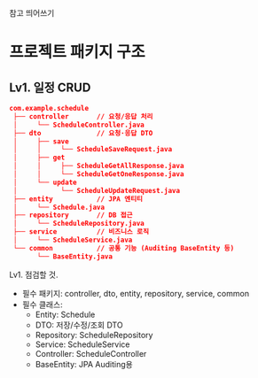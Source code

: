 
참고
띄어쓰기
&nbsp;
&ensp;
&emsp;

# 프로젝트 패키지 구조
## Lv1. 일정 CRUD <br>

```json
com.example.schedule
 ├── controller       // 요청/응답 처리
 │     └── ScheduleController.java
 ├── dto              // 요청·응답 DTO
 │     ├── save
 │     │     └── ScheduleSaveRequest.java
 │     ├── get
 │     │     ├── ScheduleGetAllResponse.java
 │     │     └── ScheduleGetOneResponse.java
 │     └── update
 │           └── ScheduleUpdateRequest.java
 ├── entity           // JPA 엔티티
 │     └── Schedule.java
 ├── repository       // DB 접근
 │     └── ScheduleRepository.java
 ├── service          // 비즈니스 로직
 │     └── ScheduleService.java
 └── common           // 공통 기능 (Auditing BaseEntity 등)
       └── BaseEntity.java

```

Lv1. 점검할 것. <br>
* 필수 패키지: controller, dto, entity, repository, service, common<br>
* 필수 클래스: <br>
  * Entity: Schedule
  * DTO: 저장/수정/조회 DTO
  * Repository: ScheduleRepository
  * Service: ScheduleService
  * Controller: ScheduleController
  * BaseEntity: JPA Auditing용